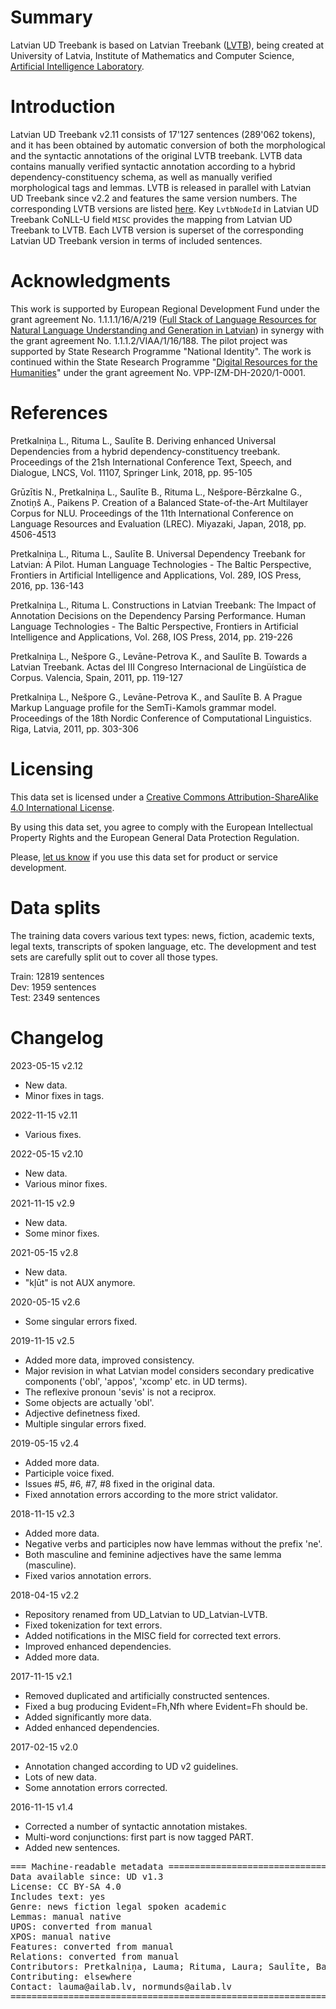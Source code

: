 # Summary

Latvian UD Treebank is based on Latvian Treebank ([LVTB](http://sintakse.korpuss.lv)), being created at University of Latvia, Institute of Mathematics and Computer Science, [Artificial Intelligence Laboratory](http://ailab.lv).

# Introduction

Latvian UD Treebank v2.11 consists of 17'127 sentences (289'062 tokens), and it has been obtained by automatic conversion of both the morphological and the syntactic annotations of the original LVTB treebank. LVTB data contains manually verified syntactic annotation according to a hybrid dependency-constituency schema, as well as manually verified morphological tags and lemmas. LVTB is released in parallel with Latvian UD Treebank since v2.2 and features the same version numbers. The corresponding LVTB versions are listed [here](http://sintakse.korpuss.lv/versions.html). Key `LvtbNodeId` in Latvian UD Treebank CoNLL-U field `MISC` provides the mapping from Latvian UD Treebank to LVTB. Each LVTB version is superset of the corresponding Latvian UD Treebank version in terms of included sentences.

# Acknowledgments

This work is supported by European Regional Development Fund under the grant agreement No. 1.1.1.1/16/A/219 ([Full Stack of Language Resources for Natural Language Understanding and Generation in Latvian](https://github.com/LUMII-AILab/FullStack)) in synergy with the grant agreement No. 1.1.1.2/VIAA/1/16/188. The pilot project was supported by State Research Programme "National Identity". The work is continued within the State Research Programme "[Digital Resources for the Humanities](http://www.digitalhumanities.lv/projects/DHVPP-en/)" under the grant agreement No. VPP-IZM-DH-2020/1-0001.

# References

Pretkalniņa L., Rituma L., Saulīte B. Deriving enhanced Universal Dependencies from a hybrid dependency-constituency treebank. Proceedings of the 21sh International Conference Text, Speech, and Dialogue, LNCS, Vol. 11107, Springer Link, 2018, pp. 95-105

Grūzītis N., Pretkalniņa L., Saulīte B., Rituma L., Nešpore-Bērzkalne G., Znotiņš A., Paikens P. Creation of a Balanced State-of-the-Art Multilayer Corpus for NLU. Proceedings of the 11th International Conference on Language Resources and Evaluation (LREC). Miyazaki, Japan, 2018, pp. 4506-4513

Pretkalniņa L., Rituma L., Saulīte B. Universal Dependency Treebank for Latvian: A Pilot. Human Language Technologies - The Baltic Perspective, Frontiers in Artificial Intelligence and Applications, Vol. 289, IOS Press, 2016, pp. 136-143

Pretkalniņa L., Rituma L. Constructions in Latvian Treebank: The Impact of Annotation Decisions on the Dependency Parsing Performance. Human Language Technologies - The Baltic Perspective, Frontiers in Artificial Intelligence and Applications, Vol. 268, IOS Press, 2014, pp. 219-226

Pretkalniņa L., Nešpore G., Levāne-Petrova K., and Saulīte B. Towards a Latvian Treebank. Actas del III Congreso Internacional de Lingüística de Corpus. Valencia, Spain, 2011, pp. 119-127

Pretkalniņa L., Nešpore G., Levāne-Petrova K., and Saulīte B. A Prague Markup Language profile for the SemTi-Kamols grammar model. Proceedings of the 18th Nordic Conference of Computational Linguistics. Riga, Latvia, 2011, pp. 303-306

# Licensing

This data set is licensed under a [Creative Commons Attribution-ShareAlike 4.0 International License](https://creativecommons.org/licenses/by-sa/4.0/).

By using this data set, you agree to comply with the European Intellectual Property Rights and the European General Data Protection Regulation.

Please, [let us know](mailto:normunds.gruzitis@ailab.lv) if you use this data set for product or service development.

# Data splits

The training data covers various text types: news, fiction, academic texts, legal texts, transcripts of spoken language, etc. The development and test sets are carefully split out to cover all those types.

Train: 12819 sentences\
Dev:    1959 sentences\
Test:   2349 sentences

# Changelog

2023-05-15 v2.12
  * New data.
  * Minor fixes in tags.

2022-11-15 v2.11
  * Various fixes.

2022-05-15 v2.10
  * New data.
  * Various minor fixes.

2021-11-15 v2.9
  * New data.
  * Some minor fixes.

2021-05-15 v2.8
  * New data.
  * "kļūt" is not AUX anymore.
  
2020-05-15 v2.6
  * Some singular errors fixed.

2019-11-15 v2.5
  * Added more data, improved consistency.
  * Major revision in what Latvian model considers secondary predicative components ('obl', 'appos', 'xcomp' etc. in UD terms).
  * The reflexive pronoun 'sevis' is not a reciprox.
  * Some objects are actually 'obl'.
  * Adjective definetness fixed.
  * Multiple singular errors fixed.

2019-05-15 v2.4
  * Added more data.
  * Participle voice fixed.
  * Issues #5, #6, #7, #8 fixed in the original data.
  * Fixed annotation errors according to the more strict validator.

2018-11-15 v2.3
  * Added more data.
  * Negative verbs and participles now have lemmas without the prefix 'ne'.
  * Both masculine and feminine adjectives have the same lemma (masculine).
  * Fixed varios annotation errors.

2018-04-15 v2.2
  * Repository renamed from UD_Latvian to UD_Latvian-LVTB.
  * Fixed tokenization for text errors.
  * Added notifications in the MISC field for corrected text errors.
  * Improved enhanced dependencies.
  * Added more data.

2017-11-15 v2.1
  * Removed duplicated and artificially constructed sentences.
  * Fixed a bug producing Evident=Fh,Nfh where Evident=Fh should be.
  * Added significantly more data.
  * Added enhanced dependencies.

2017-02-15 v2.0
  * Annotation changed according to UD v2 guidelines.
  * Lots of new data.
  * Some annotation errors corrected.

2016-11-15 v1.4
  * Corrected a number of syntactic annotation mistakes.
  * Multi-word conjunctions: first part is now tagged PART.
  * Added new sentences.

<pre>
=== Machine-readable metadata =================================================
Data available since: UD v1.3
License: CC BY-SA 4.0
Includes text: yes
Genre: news fiction legal spoken academic
Lemmas: manual native
UPOS: converted from manual
XPOS: manual native
Features: converted from manual
Relations: converted from manual
Contributors: Pretkalniņa, Lauma; Rituma, Laura; Saulīte, Baiba; Nešpore-Bērzkalne, Gunta; Grūzītis, Normunds
Contributing: elsewhere
Contact: lauma@ailab.lv, normunds@ailab.lv
===============================================================================
</pre>
